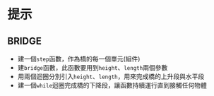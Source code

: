 # 提示

## BRIDGE

* 建一個`step`函數，作為橋的每一個單元(組件)
* 建`bridge`函數，此函數要用到`height`、`length`兩個參數
* 用兩個迴圈分別引入`height`、`length`，用來完成橋的上升段與水平段
* 建一個`while`迴圈完成橋的下降段，讓函數持續運行直到接觸任何物體